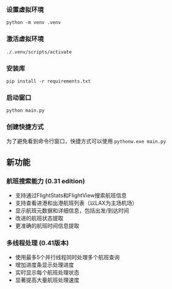### 设置虚拟环境
`python -m venv .venv`

### 激活虚拟环境
`./.venv/scripts/activate`

### 安装库
`pip install -r requirements.txt`

### 启动窗口
`python main.py`

### 创建快捷方式
为了避免看到命令行窗口，快捷方式可以使用
`pythonw.exe main.py`

## 新功能

### 航班搜索能力 (0.31 edition)
- 支持通过FlightStats和FlightView搜索航班信息
- 支持查看进港和出港航班列表（以LAX为主场机场）
- 显示航班元数据和详细信息，包括出发/到达时间
- 改进的航班状态提取
- 更准确的航班时间信息提取

### 多线程处理 (0.41版本)
- 使用最多5个并行线程同时处理多个航班查询
- 增加进度条显示处理进度
- 实时显示每个航班处理状态
- 显著提高大量航班处理速度

